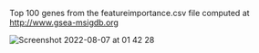 Top 100 genes from the featureimportance.csv file computed at http://www.gsea-msigdb.org

![Screenshot 2022-08-07 at 01 42 28](https://user-images.githubusercontent.com/82537630/183269204-9076e418-44df-4f4a-a89d-e0c4872cbb4d.png)
